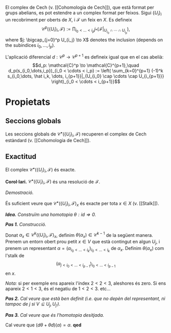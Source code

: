 El complex de Cech (v. [[Cohomologia de Cech]]), que està format per grups abelians, es pot estendre a un complex format per feixos. Sigui $\{U_i\}_i$ un recobriment per oberts de $X$, i $\mathcal{F}$ un feix en $X$. Es defineix$$\mathcal{C}^p(\{U_i\}_i, \mathcal{F}) := \prod_{i_0 < \dots < i_p} j_* (\mathcal{F}|_{U_{i_0} \cap \cdots \cap U_{i_p}}),$$where $j: \bigcap_{j=0}^p U_{i_j} \to X$ denotes the inclusion (depends on the subindices $i_0, \dots, i_p$).

L'aplicació diferencial $d: \mathcal{C}^p \to \mathcal{C}^{p+1}$ es defineix igual que en el cas abelià:$$d_p: \mathcal{C}^p \to \mathcal{C}^{p+1},\quad d_p(s_{i_0,\dots,i_p})_{i_0 < \cdots < i_p} := \left( \sum_{k=0}^{p+1} (-1)^k s_{i_0,\dots, \hat i_k, \dots, i_{p+1}}|_{U_{i_0} \cap \cdots \cap U_{i_{p+1}}} \right)_{i_0 < \cdots < i_{p+1}}$$
# Propietats

## Seccions globals

Les seccions globals de $\mathcal{C}^\bullet(\{U_i\}_i, \mathcal{F})$ recuperen el complex de Cech estàndard (v. [[Cohomologia de Cech]]).

## Exactitud

El complex $\mathcal{C}^\bullet(\{U_i\}_i, \mathcal{F})$ és exacte.

**Corol·lari.** $\mathcal{C}^\bullet(\{U_i\}_i,\mathcal{F})$ és una resolució de $\mathcal{F}$.

*Demostració.*

És suficient veure que $\mathcal{C}^\bullet(\{U_i\}_i,\mathcal{F})_x$ és exacte per tota $x \in X$ (v. [[Stalk]]).

***Idea.*** *Construïm una homotopia $\theta: id \Rightarrow 0$.*

***Pas 1.*** *Construcció.*

Donat $\alpha_x \in \mathcal{C}^k(\{U_i\}_i,\mathcal{F})_x$, definim $\theta(\alpha_x) \in \mathcal{C}^{k-1}$ de la següent manera. Prenem un entorn obert prou petit $x \in V$ que està contingut en algun $U_j$, i prenem un representant $\alpha = (\alpha_{i_0 < \dots < i_k})_{i_0< \dots< i_k}$ de $\alpha_x$. Definim $\theta(\alpha_x)$ com l'stalk de$$(\alpha_{j<i_0<\dots<i_{p-1}})_{i_0 < \dots < i_{p-1}}$$en $x$.

*Nota:* si per exemple ens apareix l'índex $2<2<3$, aleshores és zero. Si ens apareix $2<1<3$, és el negatiu de $1<2<3$. etc...

***Pas 2.*** *Cal veure que està ben definit (i.e. que no depèn del representant, ni tampoc de $j$ si $V \subseteq U_j, U_{j'}$).*

***Pas 3.*** *Cal veure que és l'homotopia desitjada.*

Cal veure que $(d\theta + \theta d)(\alpha) = \alpha$. **qed**